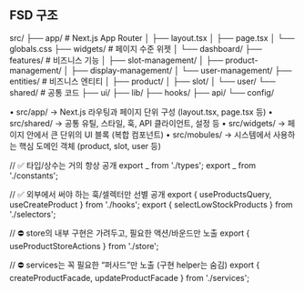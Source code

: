 ## FSD 구조

src/
├── app/ # Next.js App Router
│ ├── layout.tsx
│ ├── page.tsx
│ └── globals.css
├── widgets/ # 페이지 수준 위젯
│ └── dashboard/
├── features/ # 비즈니스 기능
│ ├── slot-management/
│ ├── product-management/
│ ├── display-management/
│ └── user-management/
├── entities/ # 비즈니스 엔티티
│ ├── product/
│ ├── slot/
│ └── user/
└── shared/ # 공통 코드
├── ui/
├── lib/
├── hooks/
├── api/
└── config/

• src/app/ → Next.js 라우팅과 페이지 단위 구성 (layout.tsx, page.tsx 등)
• src/shared/ → 공통 유틸, 스타일, 훅, API 클라이언트, 설정 등
• src/widgets/ → 페이지 안에서 큰 단위의 UI 블록 (복합 컴포넌트)
• src/mobules/ → 시스템에서 사용하는 핵심 도메인 객체 (product, slot, user 등)

// ✅ 타입/상수는 거의 항상 공개
export _ from './types';
export _ from './constants';

// ✅ 외부에서 써야 하는 훅/셀렉터만 선별 공개
export { useProductsQuery, useCreateProduct } from './hooks';
export { selectLowStockProducts } from './selectors';

// ⛔ store의 내부 구현은 가려두고, 필요한 액션/바운드만 노출
export { useProductStoreActions } from './store';

// ⛔ services는 꼭 필요한 “퍼사드”만 노출 (구현 helper는 숨김)
export { createProductFacade, updateProductFacade } from './services';

